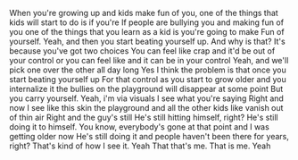  When you're growing up and kids make fun of you, one of the things that kids will start to do is if you're If people are bullying you and making fun of you one of the things that you learn as a kid is you're going to make Fun of yourself. Yeah, and then you start beating yourself up. And why is that? It's because you've got two choices You can feel like crap and it'd be out of your control or you can feel like and it can be in your control Yeah, and we'll pick one over the other all day long Yes I think the problem is that once you start beating yourself up For that control as you start to grow older and you internalize it the bullies on the playground will disappear at some point But you carry yourself. Yeah, i'm via visuals I see what you're saying Right and now I see like this skin the playground and all the other kids like vanish out of thin air Right and the guy's still He's still hitting himself, right? He's still doing it to himself. You know, everybody's gone at that point and I was getting older now He's still doing it and people haven't been there for years, right? That's kind of how I see it. Yeah That that's me. That is me. Yeah